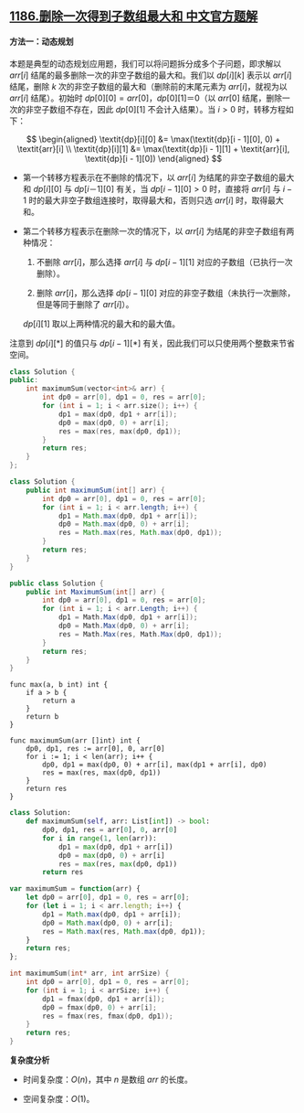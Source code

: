## [1186.删除一次得到子数组最大和 中文官方题解](https://leetcode.cn/problems/maximum-subarray-sum-with-one-deletion/solutions/100000/shan-chu-yi-ci-de-dao-zi-shu-zu-de-zui-d-o1o9)

#### 方法一：动态规划

本题是典型的动态规划应用题，我们可以将问题拆分成多个子问题，即求解以 $\textit{arr}[i]$ 结尾的最多删除一次的非空子数组的最大和。我们以 $\textit{dp}[i][k]$ 表示以 $\textit{arr}[i]$ 结尾，删除 $k$ 次的非空子数组的最大和（删除前的末尾元素为 $\textit{arr}[i]$，就视为以 $\textit{arr}[i]$ 结尾）。初始时 $\textit{dp}[0][0] = \textit{arr}[0]$，$\textit{dp}[0][1] ＝ 0$（以 $\textit{arr}[0]$ 结尾，删除一次的非空子数组不存在，因此 $\textit{dp}[0][1]$ 不会计入结果）。当 $i \gt 0$ 时，转移方程如下：

$$
\begin{aligned}
\textit{dp}[i][0] &= \max(\textit{dp}[i - 1][0], 0) + \textit{arr}[i] \\
\textit{dp}[i][1] &= \max(\textit{dp}[i - 1][1] + \textit{arr}[i], \textit{dp}[i - 1][0])
\end{aligned}
$$

+ 第一个转移方程表示在不删除的情况下，以 $\textit{arr}[i]$ 为结尾的非空子数组的最大和 $\textit{dp}[i][0]$ 与 $\textit{dp}[i － 1][0]$ 有关，当 $\textit{dp}[i - 1][0] \gt 0$ 时，直接将 $\textit{arr}[i]$ 与 $i - 1$ 时的最大非空子数组连接时，取得最大和，否则只选 $\textit{arr}[i]$ 时，取得最大和。

+ 第二个转移方程表示在删除一次的情况下，以 $\textit{arr}[i]$ 为结尾的非空子数组有两种情况：

    1. 不删除 $\textit{arr}[i]$，那么选择 $\textit{arr}[i]$ 与 $\textit{dp}[i - 1][1]$ 对应的子数组（已执行一次删除）。

    2. 删除 $\textit{arr}[i]$，那么选择 $\textit{dp}[i - 1][0]$ 对应的非空子数组（未执行一次删除，但是等同于删除了 $\textit{arr}[i]$）。

    $\textit{dp}[i][1]$ 取以上两种情况的最大和的最大值。

注意到 $\textit{dp}[i][*]$ 的值只与 $\textit{dp}[i - 1][*]$ 有关，因此我们可以只使用两个整数来节省空间。


```C++ [sol1-C++]
class Solution {
public:
    int maximumSum(vector<int>& arr) {
        int dp0 = arr[0], dp1 = 0, res = arr[0];
        for (int i = 1; i < arr.size(); i++) {
            dp1 = max(dp0, dp1 + arr[i]);
            dp0 = max(dp0, 0) + arr[i];
            res = max(res, max(dp0, dp1));
        }
        return res;
    }
};
```

```Java [sol1-Java]
class Solution {
    public int maximumSum(int[] arr) {
        int dp0 = arr[0], dp1 = 0, res = arr[0];
        for (int i = 1; i < arr.length; i++) {
            dp1 = Math.max(dp0, dp1 + arr[i]);
            dp0 = Math.max(dp0, 0) + arr[i];
            res = Math.max(res, Math.max(dp0, dp1));
        }
        return res;
    }
}
```

```C# [sol1-C#]
public class Solution {
    public int MaximumSum(int[] arr) {
        int dp0 = arr[0], dp1 = 0, res = arr[0];
        for (int i = 1; i < arr.Length; i++) {
            dp1 = Math.Max(dp0, dp1 + arr[i]);
            dp0 = Math.Max(dp0, 0) + arr[i];
            res = Math.Max(res, Math.Max(dp0, dp1));
        }
        return res;
    }
}
```

```Golang [sol1-Golang]
func max(a, b int) int {
    if a > b {
        return a
    }
    return b
}

func maximumSum(arr []int) int {
    dp0, dp1, res := arr[0], 0, arr[0]
    for i := 1; i < len(arr); i++ {
        dp0, dp1 = max(dp0, 0) + arr[i], max(dp1 + arr[i], dp0)
        res = max(res, max(dp0, dp1))
    }
    return res
}
```

```Python [sol1-Python3]
class Solution:
    def maximumSum(self, arr: List[int]) -> bool:
        dp0, dp1, res = arr[0], 0, arr[0]
        for i in range(1, len(arr)):
            dp1 = max(dp0, dp1 + arr[i])
            dp0 = max(dp0, 0) + arr[i]
            res = max(res, max(dp0, dp1))
        return res
```

```JavaScript [sol1-JavaScript]
var maximumSum = function(arr) {
    let dp0 = arr[0], dp1 = 0, res = arr[0];
    for (let i = 1; i < arr.length; i++) {
        dp1 = Math.max(dp0, dp1 + arr[i]);
        dp0 = Math.max(dp0, 0) + arr[i];
        res = Math.max(res, Math.max(dp0, dp1));
    }
    return res;
};
```

```C [sol1-C]
int maximumSum(int* arr, int arrSize) {
    int dp0 = arr[0], dp1 = 0, res = arr[0];
    for (int i = 1; i < arrSize; i++) {
        dp1 = fmax(dp0, dp1 + arr[i]);
        dp0 = fmax(dp0, 0) + arr[i];
        res = fmax(res, fmax(dp0, dp1));
    }
    return res;
}
```


**复杂度分析**

+ 时间复杂度：$O(n)$，其中 $n$ 是数组 $\textit{arr}$ 的长度。

+ 空间复杂度：$O(1)$。